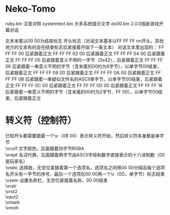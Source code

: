 # Neko-Tomo  
ruby.bin 注音对照
systemtext.bin 大多系统提示文字
dx00.bin 2.0.0版新游戏开幕对话

文本末尾以00 00为结束标志
开头标志（对话文本基本以FF FF FF nn开头，其他地方的文本有的会在结束标志后紧接着开始下一条文本）
对话文本里出现的：
FF FF FF 00 后紧跟着正文
FF FF FF 02 00 后紧跟着正文
FF FF FF 04 00 后紧跟着正文
FF FF FF 05 后紧跟着意义不明的一字节（0x42），后紧跟着正文
FF FF FF 06 后紧跟着一串意义不明的字节（含末尾的00约为6字节），以单字节00结束，后紧跟着正文
FF FF FF 09 00 后紧跟着正文
FF FF FF 0A 00 后紧跟着正文
FF FF FF 0B 后紧跟着一串疑似文件名的ASCII单字节，以单字节00结束，后紧跟着正文
FF FF FF 0C 00 后紧跟着正文
FF FF FF 0D 00 后紧跟着正文
FF FF FF 16 后紧跟着一串意义不明的字节（含末尾的00约为2字节、FF 00），以单字节00结束，后紧跟着正文
  
# 转义符（控制符）  
已知开头都需要跟着一个\v（0B 00）表示转义符开始，然后转义符本身都是单字节  
\vcol1 文字颜色，后面跟着四字节RGBA  
\vrept 名词代换，后面跟着两字节由ASCII字母和数字直接表示的十六进制数（00是玩家名）  
\vselc 选择肢，无空位紧接着第一个选项名，选项名之间用00 00分隔且每个选项名开头有一字节的序号，最后一个选项后00 00再一个\r（0D，单字节）标志结束   
\vsetn 设置名称栏，无空位紧接着名称，00 00结束  
\vrstr  
\vrst2  
\vact2  
\vmark  
\vmoti  
